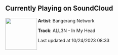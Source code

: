 ## Currently Playing on SoundCloud

[<img align="left" width="100" src="https://i1.sndcdn.com/artworks-rHNDfnV6N6xcsByW-UEhxUQ-t500x500.jpg">](https://soundcloud.com/bangerangnetwork/bn056)

**Artist**: Bangerang Network 

**Track**: ALL3N - In My Head

Last updated at 10/24/2023 08:33
